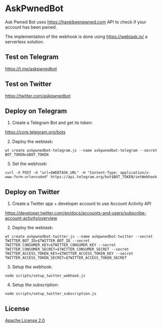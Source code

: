 # AskPwnedBot 

Ask Pwned Bot uses https://haveibeenpwned.com API to check if your account has been pwned.

The implementation of the webhook is done using https://webtask.io/ a serverless solution.

## Test on Telegram

https://t.me/askpwnedbot

## Test on Twitter

https://twitter.com/askpwnedbot

## Deploy on Telegram

1. Create a Telegram Bot and get its token:

https://core.telegram.org/bots

2. Deploy the webtask:

`wt create askpwnedbot-telegram.js --name askpwnedbot-telegram --secret BOT_TOKEN=$BOT_TOKEN`

3. Set the webhook:

```
curl -X POST -d "url=$WEBTASK_URL" -H "Content-Type: application/x-www-form-urlencoded" https://api.telegram.org/bot$BOT_TOKEN/setWebhook
```

## Deploy on Twitter

1. Create a Twitter app + developer account to use Account Activity API

https://developer.twitter.com/en/docs/accounts-and-users/subscribe-account-activity/overview

2. Deploy the webtask:

`wt create askpwnedbot-twitter.js --name askpwnedbot-twitter --secret TWITTER_BOT_ID=$TWITTER_BOT_ID --secret TWITTER_CONSUMER_KEY=$TWITTER_CONSUMER_KEY --secret TWITTER_CONSUMER_SECRET=$TWITTER_CONSUMER_SECRET --secret TWITTER_ACCESS_TOKEN_KEY=$TWITTER_ACCESS_TOKEN_KEY --secret TWITTER_ACCESS_TOKEN_SECRET=$TWITTER_ACCESS_TOKEN_SECRET`

3. Setup the webhook:

`node scripts/setup_twitter_webhook.js`

4. Setup the subscription:

`node scripts/setup_twitter_subscription.js`

## License

[Apache License 2.0](LICENSE)